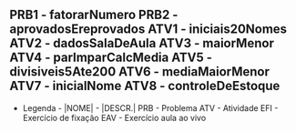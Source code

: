 PRB1		-		fatorarNumero
PRB2		-		aprovadosEreprovados
ATV1		-		iniciais20Nomes
ATV2            -               dadosSalaDeAula
ATV3            -               maiorMenor
ATV4            -               parImparCalcMedia
ATV5            -               divisiveis5Ate200
ATV6            -               mediaMaiorMenor
ATV7            -               inicialNome
ATV8            -               controleDeEstoque
-------------------------------------------------------------------------------
-	Legenda		-
|NOME|		-		|DESCR.|
PRB<x>		-		Problema
ATV<x>		-		Atividade
EFI<x>		-		Exercício de fixação
EAV<x>		-		Exercício aula ao vivo
